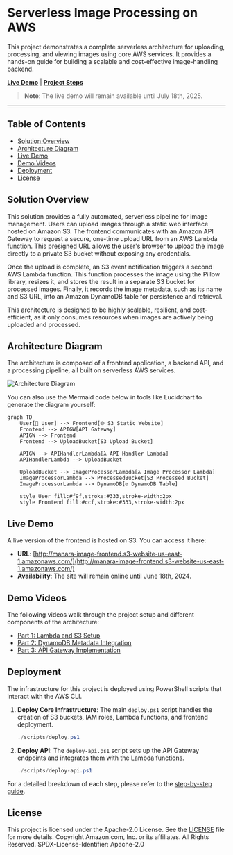 # Serverless Image Processing on AWS

This project demonstrates a complete serverless architecture for uploading, processing, and viewing images using core AWS services. It provides a hands-on guide for building a scalable and cost-effective image-handling backend.

**[Live Demo](http://manara-image-frontend.s3-website-us-east-1.amazonaws.com/)** | **[Project Steps](AWS%20SAA%20MANARA%20-%20Steps%20.md)**

> **Note**: The live demo will remain available until July 18th, 2025.

---

## Table of Contents

- [Solution Overview](#solution-overview)
- [Architecture Diagram](#architecture-diagram)
- [Live Demo](#live-demo)
- [Demo Videos](#demo-videos)
- [Deployment](#deployment)
- [License](#license)

## Solution Overview

This solution provides a fully automated, serverless pipeline for image management. Users can upload images through a static web interface hosted on Amazon S3. The frontend communicates with an Amazon API Gateway to request a secure, one-time upload URL from an AWS Lambda function. This presigned URL allows the user's browser to upload the image directly to a private S3 bucket without exposing any credentials.

Once the upload is complete, an S3 event notification triggers a second AWS Lambda function. This function processes the image using the Pillow library, resizes it, and stores the result in a separate S3 bucket for processed images. Finally, it records the image metadata, such as its name and S3 URL, into an Amazon DynamoDB table for persistence and retrieval.

This architecture is designed to be highly scalable, resilient, and cost-efficient, as it only consumes resources when images are actively being uploaded and processed.

## Architecture Diagram

The architecture is composed of a frontend application, a backend API, and a processing pipeline, all built on serverless AWS services.

![Architecture Diagram](https://mermaid.ink/img/pako:eNqNVMtuwyAQ_BXKVw-QDRt-lVOnnuqhDRC4hW3FSqwESpSKKvj3rqNNm9TJ5cEeszu7w2gXgG3QBhW-qByg3vGg0y_C9K_kS9Y-m1gQJcM6A4e2Y5c6Kj-5G5VwI9C_h3p_A2h_Vd-VlA8z5fI8pBvG-A5H68y6YqU-G7X3eQY2vVw8K_Jb-6Q87_lKxWdM1oF16T6D9vQ3G1sFk8N6649K60o4Mv6r49Uo3x6y5Y69Vj5G_g3hQo0GqJg6z86D2KYYn8Qj3f88yW7F2Wl1T2M3iM5eXk48Dq9c-j7dO3jG5s9_xYm6J31BChjN0cEw-6-F0G3w3c5jF0iG5k7_Qj1gH0T6G-g-E-DMM8hSg5QhQOqLqXpC_S2zWJ0X1F5RuaPmH1kFw-kPqH1Tyo5w_p55y3WdJ7W-4vWdJ_eB7j5f_t6d9w_6i7_E?type=png)

You can also use the Mermaid code below in tools like Lucidchart to generate the diagram yourself:

```mermaid
graph TD
    User[👤 User] --> Frontend[🌐 S3 Static Website]
    Frontend --> APIGW[API Gateway]
    APIGW --> Frontend
    Frontend --> UploadBucket[S3 Upload Bucket]
    
    APIGW --> APIHandlerLambda[λ API Handler Lambda]
    APIHandlerLambda --> UploadBucket
    
    UploadBucket --> ImageProcessorLambda[λ Image Processor Lambda]
    ImageProcessorLambda --> ProcessedBucket[S3 Processed Bucket]
    ImageProcessorLambda --> DynamoDB[⚙️ DynamoDB Table]
    
    style User fill:#f9f,stroke:#333,stroke-width:2px
    style Frontend fill:#ccf,stroke:#333,stroke-width:2px
```

## Live Demo

A live version of the frontend is hosted on S3. You can access it here:

- **URL**: [http://manara-image-frontend.s3-website-us-east-1.amazonaws.com/](http://manara-image-frontend.s3-website-us-east-1.amazonaws.com/)
- **Availability**: The site will remain online until June 18th, 2024.

## Demo Videos

The following videos walk through the project setup and different components of the architecture:

- [Part 1: Lambda and S3 Setup](demoVideo/part1%20lambda%20s3%20.mp4)
- [Part 2: DynamoDB Metadata Integration](demoVideo/Part%202%20metadata%20dynamodb.mp4)
- [Part 3: API Gateway Implementation](demoVideo/Part3%20apigateaway.mp4)

## Deployment

The infrastructure for this project is deployed using PowerShell scripts that interact with the AWS CLI.

1.  **Deploy Core Infrastructure**:
    The main `deploy.ps1` script handles the creation of S3 buckets, IAM roles, Lambda functions, and frontend deployment.
    ```powershell
    ./scripts/deploy.ps1
    ```

2.  **Deploy API**:
    The `deploy-api.ps1` script sets up the API Gateway endpoints and integrates them with the Lambda functions.
    ```powershell
    ./scripts/deploy-api.ps1
    ```

For a detailed breakdown of each step, please refer to the [step-by-step guide](AWS%20SAA%20MANARA%20-%20Steps%20.md).

## License

This project is licensed under the Apache-2.0 License. See the [LICENSE](./LICENSE) file for more details.
Copyright Amazon.com, Inc. or its affiliates. All Rights Reserved.
SPDX-License-Identifier: Apache-2.0 
